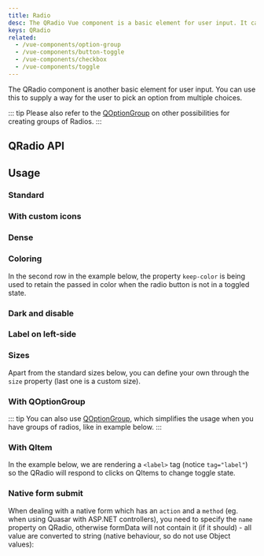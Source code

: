 ```yaml
---
title: Radio
desc: The QRadio Vue component is a basic element for user input. It can be used to supply a way for the user to pick an option from multiple choices.
keys: QRadio
related:
  - /vue-components/option-group
  - /vue-components/button-toggle
  - /vue-components/checkbox
  - /vue-components/toggle
---
```


The QRadio component is another basic element for user input. You can use this to supply a way for the user to pick an option from multiple choices.

::: tip
Please also refer to the [QOptionGroup](/vue-components/option-group) on other possibilities for creating groups of Radios.
:::

## QRadio API

<doc-api file="QRadio" />

## Usage

### Standard

<doc-example title="Standard" file="QRadio/Standard" />

### With custom icons <q-badge align="top" color="brand-primary" label="v2.5+" />

<doc-example title="With icons" file="QRadio/WithIcons" />

### Dense

<doc-example title="Dense" file="QRadio/Dense" />

### Coloring

In the second row in the example below, the property `keep-color` is being used to retain the passed in color when the radio button is not in a toggled state.

<doc-example title="Coloring" file="QRadio/Coloring" />

### Dark and disable

<doc-example title="On a dark background" file="QRadio/OnDarkBackground" dark />

<doc-example title="Disable" file="QRadio/Disable" />

### Label on left-side

<doc-example title="Label on left side" file="QRadio/LabelPosition" />

### Sizes

Apart from the standard sizes below, you can define your own through the `size` property (last one is a custom size).

<doc-example title="Standard sizes" file="QRadio/StandardSizes" />

### With QOptionGroup

::: tip
You can also use [QOptionGroup](/vue-components/option-group), which simplifies the usage when you have groups of radios, like in example below.
:::

<doc-example title="Usage with QOptionGroup" file="QRadio/OptionGroup" />

### With QItem

In the example below, we are rendering a `<label>` tag (notice `tag="label"`) so the QRadio will respond to clicks on QItems to change toggle state.

<doc-example title="With QItem" file="QRadio/InaList" />

### Native form submit

When dealing with a native form which has an `action` and a `method` (eg. when using Quasar with ASP.NET controllers), you need to specify the `name` property on QRadio, otherwise formData will not contain it (if it should) - all value are converted to string (native behaviour, so do not use Object values):

<doc-example title="Native form" file="QRadio/NativeForm" />
